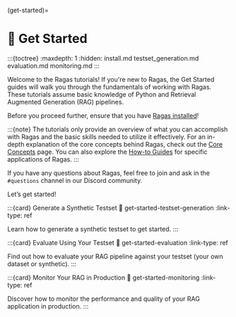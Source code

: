 (get-started)=
# 🚀 Get Started

:::{toctree}
:maxdepth: 1
:hidden:
install.md
testset_generation.md
evaluation.md
monitoring.md
:::

Welcome to the Ragas tutorials! If you're new to Ragas, the Get Started guides will walk you through the fundamentals of working with Ragas. These tutorials assume basic knowledge of Python and Retrieval Augmented Generation (RAG) pipelines. 

Before you proceed further, ensure that you have [Ragas installed](./install.md)!

:::{note}
The tutorials only provide an overview of what you can accomplish with Ragas and the basic skills needed to utilize it effectively. For an in-depth explanation of the core concepts behind Ragas, check out the [Core Concepts](../concepts/index.md) page. You can also explore the [How-to Guides](../howtos/index.md) for specific applications of Ragas.
:::

If you have any questions about Ragas, feel free to join and ask in the `#questions` channel in our Discord community.

Let’s get started!

:::{card} Generate a Synthetic Testset
:link: get-started-testset-generation
:link-type: ref

Learn how to generate a synthetic testset to get started.
:::

:::{card} Evaluate Using Your Testset
:link: get-started-evaluation
:link-type: ref

Find out how to evaluate your RAG pipeline against your testset (your own dataset or synthetic).
:::

:::{card} Monitor Your RAG in Production
:link: get-started-monitoring
:link-type: ref

Discover how to monitor the performance and quality of your RAG application in production.
:::